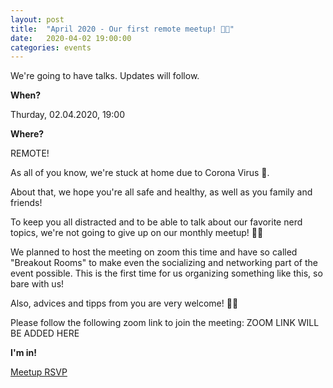 ```yaml
---
layout: post
title:  "April 2020 - Our first remote meetup! 💪🏼"
date:   2020-04-02 19:00:00
categories: events
---
```


We're going to have talks.
Updates will follow.

**When?**

Thurday, 02.04.2020, 19:00

**Where?**

REMOTE!

As all of you know, we're stuck at home due to Corona Virus 🦠. 

About that, we hope you're all safe and healthy, as well as you family and friends! 

To keep you all distracted and to be able to talk about our favorite nerd topics, we're not going to give up on our monthly meetup! 💪🏼

We planned to host the meeting on zoom this time and have so called "Breakout Rooms" to make even the socializing and networking part of the event possible.
This is the first time for us organizing something like this, so bare with us!

Also, advices and tipps from you are very welcome! 🙏🏼 

Please follow the following zoom link to join the meeting:
ZOOM LINK WILL BE ADDED HERE

**I'm in!**

[Meetup RSVP](https://www.meetup.com/CocoaHeads-Hamburg/events/zkldgrybcgbdb/)
